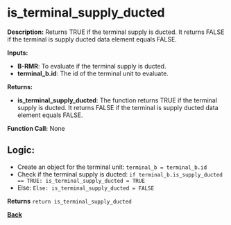 # is_terminal_supply_ducted

**Description:** Returns TRUE if the terminal supply is ducted. It returns FALSE if the terminal is supply ducted data element equals FALSE.   

**Inputs:**  
- **B-RMR**: To evaluate if the terminal supply is ducted.    
- **terminal_b.id**: The id of the terminal unit to evaluate.  

**Returns:**  
- **is_terminal_supply_ducted**: The function returns TRUE if the terminal supply is ducted. It returns FALSE if the terminal is supply ducted data element equals FALSE.      
 
**Function Call:** None  

## Logic: 
- Create an object for the terminal unit: `terminal_b = terminal_b.id`  
- Check if the terminal supply is ducted: `if terminal_b.is_supply_ducted == TRUE: is_terminal_supply_ducted = TRUE`
- Else: `Else: is_terminal_supply_ducted = FALSE`

**Returns** `return is_terminal_supply_ducted`  

**[Back](../_toc.md)**